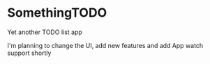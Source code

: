 # SomethingTODO

Yet another TODO list app

I'm planning to change the UI, add new features and add App watch support shortly 
